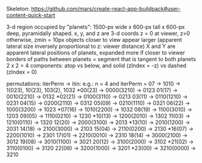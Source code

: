 

Skeleton:
https://github.com/mars/create-react-app-buildpack#user-content-quick-start

3-d region occupied by "planets": 1500-px wide x 600-px tall x 600-px deep, pyramidally shaped.
x, y, and z are 3-d coords
z = 0 at viewer, z>0 otherwise, zmin = 10px
objects closer to view appear larger (apparent lateral size inversely proportional to z: viewer distance)
X and Y are apparent lateral positions of planets, expanded more if closer to viewer
borders of paths between planets = segment that is tangent to both planets
2 x 2 = 4 components: atop vs below, and solid (zIndex = -z) vs dashed (zIndex = 0)

permutations:
iterPerm -> itin:
e.g.: n = 4 and iterPerm = 07 -> 1010 -> 1(023), 10(23), 103(2), 1032
*00(23) -> 0000(3210) -> 0123
01(17) -> 0010(2210) -> 0132
*02(21) -> 0100(3110) -> 0213
03(11) -> 0110(1210) -> 0231
04(15) -> 0200(2110) -> 0312
05(09) -> 0210(1110) -> 0321
06(22) -> 1000(3200) -> 1023
*07(16) -> 1010(2200) -> 1032
08(19) -> 1100(3010) -> 1203
09(05) -> 1110(0210) -> 1230
*10(13) -> 1200(2010) -> 1302
11(03) -> 1210(0110) -> 1320
12(20) -> 2000(3100) -> 2013
*13(10) -> 2010(1200) -> 2031
14(18) -> 2100(3000) -> 2103
15(04) -> 2110(0200) -> 2130
*16(07) -> 2200(1010) -> 2301
17(01) -> 2210(0010) -> 2310
18(14) -> 3000(2100) -> 3012
19(08) -> 3010(1100) -> 3021
20(12) -> 3100(2000) -> 3102
*21(02) -> 3110(0100) -> 3120
22(06) -> 3200(1000) -> 3201
*23(00) -> 3210(0000) -> 3210
